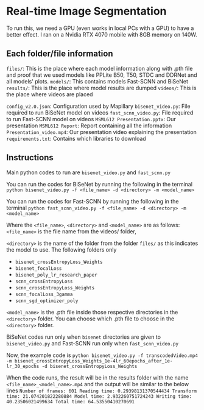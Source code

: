 # Real-time Image Segmentation
To run this, we need a GPU (even works in local PCs with a GPU) to have a better effect. I ran on a Nvidia RTX 4070 mobile with 8GB memory on 140W.


## Each folder/file information

`files/`: This is the place where each model information along with .pth file and proof that we used models like PPLite B50, T50, STDC and DDRNet and all models' plots.
`models/`: This contains models Fast-SCNN and BiSeNet
`results/`: This is the place where model results are dumped
`videos/`: This is the place where videos are placed

`config_v2.0.json`: Configuration used by Mapillary
`bisenet_video.py`: File required to run BiSeNet model on videos
`fast_scnn_video.py`: File required to run Fast-SCNN model on videos
`MSML612 Presentation.pptx`: Our presentation
`MSML612 Report`: Report containing all the information
`Presentation_video.mp4`: Our presentation video explaining the presentation
`requirements.txt`: Contains which libraries to download


## Instructions 
Main python codes to run are `bisenet_video.py` and `fast_scnn.py`

You can run the codes for BiSeNet by running the following in the terminal
`python bisenet_video.py -f <file_name> -d <directory> -m <model_name>`

You can run the codes for Fast-SCNN by running the following in the terminal
`python fast_scnn_video.py -f <file_name> -d <directory> -m <model_name>`

Where the `<file_name>`, `<directory>` and `<model_name>` are as follows:
`<file_name>` is the file name from the videos/ folder,

`<directory>` is the name of the folder from the folder `files/` as this indicates the model to use. The following folders only
- `bisenet_crossEntropyLoss_Weights`
- `bisenet_focalLoss`
- `bisenet_poly_lr_research_paper`
- `scnn_crossEntropyLoss`
- `scnn_crossEntropyLoss_Weights`
- `scnn_focalLoss_3gamma`
- `scnn_sgd_optimizer_poly`

`<model_name>` is the .pth file inside those respective directories in the `<directory>` folder. You can choose which .pth file to choose in the `<directory>` folder.

BiSeNet codes run only when `bisenet` directories are given to `bisenet_video.py` and Fast-SCNN run only when `fast_scnn_video.py`

Now, the example code is 
`python bisenet_video.py -f transcodedVideo.mp4 -m bisenet_crossEntropyLoss_Weights_1e-4lr_60epochs_after_1e-lr_30_epochs -d bisenet_crossEntropyLoss_Weights`

When the code runs, the result will be in the results folder with the name `<file_name>_<model_name>.mp4` and the output will be similar to the below lines 
`Number of frames: 601
Reading time: 0.29398131370544434
Transform time: 21.074201822280884
Model time: 2.932260751724243
Writing time: 40.23506021499634
Total time: 64.53550410270691`

